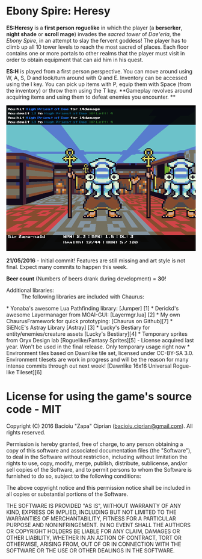 Ebony Spire: Heresy
================================

**ES:Heresy** is a **first person roguelike** in which the player (a **berserker**, **night shade** or **scroll mage**) invades the *sacred tower* of *Dae'eria*, the *Ebony Spire*, in an attempt to slay the fervent goddess! The player has to climb up all 10 tower levels to reach the most sacred of places. Each floor contains one or more portals to other realms that the player must visit in order to obtain equipment that can aid him in his quest.

**ES:H** is played from a first person perspective. You can move around using W, A, S, D and look/turn around with Q and E. Inventory can be accessed using the I key. You can pick up items with P, equip them with Space (from the inventory) or throw them using the T key. **Gameplay revolves around acquiring items and using them to defeat enemies you encounter. **

![alt tag](https://raw.githubusercontent.com/BacioiuC/Ebony-Spire--Heresy/master/priest_of_dae2.gif)

**21/05/2016** - Initial commit! Features are still missing and art style is not final. Expect many commits to happen this week.

**Beer count** (Numbers of beers drank during development) = **30**! 

<dl>
<dt>Additional libraries:</dt>
<dd>The following libraries are included with Chaurus: </dd>
</dl>
* Yonaba's awesome Lua Pathfinding library: [Jumper] [1]
* Derickd's awesome Layermanager from MOAI-GUI: [Layermgr.lua] [2]
* My own ChaurusFramework for quick prototyping: [Chaurus on Github][7]
* SiENcE's Astray Library [Astray] [3]
* Lucky's Bestiary for entity/enemies/creature assets [Lucky's Bestiary][4]
* Temporary sprites from Oryx Design lab [Roguelike/Fantasy Sprites][5] - License acquired last year. Won't be used in the final release. Only temporary usage right now
* Environment tiles based on Dawnlike tile set, licensed under CC-BY-SA 3.0. Environment tilesets are work in progress and will be the reason for many intense commits through out next week! [Dawnlike 16x16 Universal Rogue-like Tileset][6]

[1]: https://github.com/Yonaba/Jumper        "Yonaba's Jumper - Pathfinding Library"
[2]: https://github.com/derickd/moaigui/blob/master/layermgr.lua        "DerickD's Layer Manager"
[3]: https://github.com/SiENcE/astray		"SiENcE's Astray library"
[4]: https://luckycassette.itch.io/lucky-bestiary		"Lucky's Bestiary"
[5]: http://oryxdesignlab.com/product-sprites/		"Oryx Design Lab's Sprites"
[6]: http://opengameart.org/content/16x16-dawnhack-roguelike-tileset		"Dawnlike Tileset"
[7]: https://github.com/BacioiuC/ChaurusFramework "Chaurus Framework by BacioiUC"

# License for using the game's source code - MIT


Copyright (C) 2016 Bacioiu "Zapa" Ciprian (bacioiu.ciprian@gmail.com).  All rights reserved.

Permission is hereby granted, free of charge, to any person obtaining a copy
of this software and associated documentation files (the "Software"), to deal
in the Software without restriction, including without limitation the rights
to use, copy, modify, merge, publish, distribute, sublicense, and/or sell
copies of the Software, and to permit persons to whom the Software is
furnished to do so, subject to the following conditions:

The above copyright notice and this permission notice shall be included in
all copies or substantial portions of the Software.

THE SOFTWARE IS PROVIDED "AS IS", WITHOUT WARRANTY OF ANY KIND, EXPRESS OR
IMPLIED, INCLUDING BUT NOT LIMITED TO THE WARRANTIES OF MERCHANTABILITY,
FITNESS FOR A PARTICULAR PURPOSE AND NONINFRINGEMENT. IN NO EVENT SHALL THE
AUTHORS OR COPYRIGHT HOLDERS BE LIABLE FOR ANY CLAIM, DAMAGES OR OTHER
LIABILITY, WHETHER IN AN ACTION OF CONTRACT, TORT OR OTHERWISE, ARISING FROM,
OUT OF OR IN CONNECTION WITH THE SOFTWARE OR THE USE OR OTHER DEALINGS IN
THE SOFTWARE.